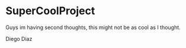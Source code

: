 # SuperCoolProject

Guys im having second thoughts, this might not be as cool as I thought.

Diego Diaz 